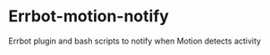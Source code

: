 Errbot-motion-notify
====================

Errbot plugin and bash scripts to notify when Motion detects activity
